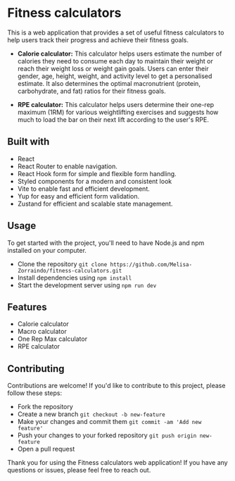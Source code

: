 # Fitness calculators

This is a web application that provides a set of useful fitness calculators to help users track their progress and achieve their fitness goals.

- **Calorie calculator:** This calculator helps users estimate the number of calories they need to consume each day to maintain their weight or reach their weight loss or weight gain goals. Users can enter their gender, age, height, weight, and activity level to get a personalised estimate. It also determines the optimal macronutrient (protein, carbohydrate, and fat) ratios for their fitness goals.

- **RPE calculator:** This calculator helps users determine their one-rep maximum (1RM) for various weightlifting exercises and suggests how much to load the bar on their next lift according to the user's RPE.

## Built with

- React
- React Router to enable navigation.
- React Hook form for simple and flexible form handling.
- Styled components for a modern and consistent look
- Vite to enable fast and efficient development.
- Yup for easy and efficient form validation.
- Zustand for efficient and scalable state management.

## Usage

To get started with the project, you'll need to have Node.js and npm installed on your computer.

- Clone the repository `git clone https://github.com/Melisa-Zorraindo/fitness-calculators.git`
- Install dependencies using `npm install`
- Start the development server using `npm run dev`

## Features

- Calorie calculator
- Macro calculator
- One Rep Max calculator
- RPE calculator

## Contributing

Contributions are welcome! If you'd like to contribute to this project, please follow these steps:

- Fork the repository
- Create a new branch `git checkout -b new-feature`
- Make your changes and commit them `git commit -am 'Add new feature'`
- Push your changes to your forked repository `git push origin new-feature`
- Open a pull request

Thank you for using the Fitness calculators web application! If you have any questions or issues, please feel free to reach out.
